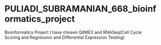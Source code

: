 # PULIADI_SUBRAMANIAN_668_bioinformatics_project
Bioinformatics Project
I have chosen QIIME2 and RNASeq(Cell Cycle Scoring and Regression and Differential Expression Testing)
